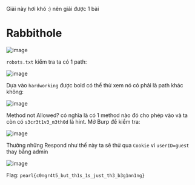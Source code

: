 Giải này hơi khó :) nên giải được 1 bài 

# Rabbithole

![image](https://github.com/vanniichan/CTF-WriteUp/assets/112863484/dcedc914-5694-4103-83d6-02c69079dba3)

`robots.txt` kiểm tra ta có 1 path:

![image](https://github.com/vanniichan/CTF-WriteUp/assets/112863484/140e7ec2-94f0-431f-aeaf-3c8025d072f4)

Dựa vào `hardworking` được bold có thể thử xem nó có phải là path khác không:

![image](https://github.com/vanniichan/CTF-WriteUp/assets/112863484/a397c0c9-faa6-4154-857c-783ff32653b8)

Method not Allowed? có nghĩa là có 1 method nào đó cho phép vào và ta còn có `s3cr3t1v3_m3th0d` là hint. Mở Burp để kiểm tra:

![image](https://github.com/vanniichan/CTF-WriteUp/assets/112863484/d239fd2c-c978-4379-a6aa-5277ac8871c2)

Thường những Respond như thế này ta sẽ thử qua `Cookie` vì `userID=guest` thay bằng admin 

![image](https://github.com/vanniichan/CTF-WriteUp/assets/112863484/37b55eef-7080-4055-80cf-bbbdf99586c9)

Flag: `pearl{c0ngr4t5_but_th1s_1s_just_th3_b3g1nn1ng}`
